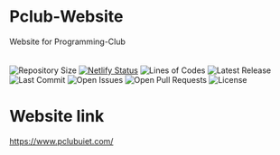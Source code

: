 

# Pclub-Website
Website for Programming-Club<br><br><br>
![Repository Size](https://img.shields.io/github/repo-size/aryan-basu/pclubstatic)
[![Netlify Status](https://api.netlify.com/api/v1/badges/f81fed59-c033-4501-94c2-9159681f368f/deploy-status)](https://app.netlify.com/sites/upbeat-kepler-61bdd2/deploys)
![Lines of Codes](https://img.shields.io/tokei/lines/github/aryan-basu/pclubstatic)
![Latest Release](https://img.shields.io/github/v/release/aryan-basu/pclubstatic?include_prereleases)
![Last Commit](https://img.shields.io/github/last-commit/aryan-basu/pclubstatic)
![Open Issues](https://img.shields.io/github/issues/aryan-basu/pclubstatic?color=important)
![Open Pull Requests](https://img.shields.io/github/issues-pr/aryan-basu/pclubstatic?color=yellowgreen)
![License](https://img.shields.io/github/license/aryan-basu/pclubstatic)



# Website link
https://www.pclubuiet.com/
